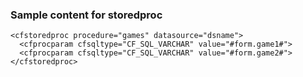 ### Sample content for storedproc
```luceescript
<cfstoredproc procedure="games" datasource="dsname">
  <cfprocparam cfsqltype="CF_SQL_VARCHAR" value="#form.game1#">
  <cfprocparam cfsqltype="CF_SQL_VARCHAR" value="#form.game2#">
</cfstoredproc>
```